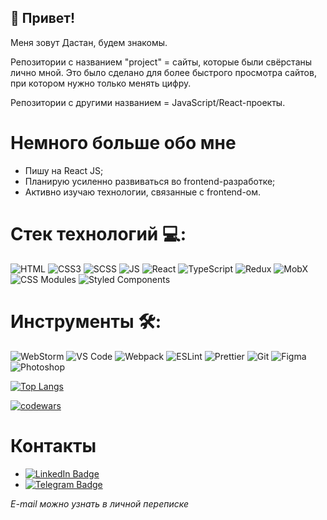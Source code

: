## 👋  Привет!

Меня зовут Дастан, будем знакомы.

Репозитории с названием "project" = сайты, которые были свёрстаны лично мной. Это было сделано для более быстрого просмотра сайтов, при котором нужно только менять цифру.

Репозитории с другими названием = JavaScript/React-проекты.

# Немного больше обо мне
* Пишу на React JS;
* Планирую усиленно развиваться во frontend-разработке;
* Активно изучаю технологии, связанные с frontend-ом.

# Стек технологий 💻:
![HTML](https://img.shields.io/badge/HTML5-%23E34F26?logo=html5&logoColor=%23fff&color=%23E34F26) ![CSS3](https://img.shields.io/badge/CSS3-%23E34F26?logo=css3&logoColor=%23fff&color=%231698E9) ![SCSS](https://img.shields.io/badge/SCSS-%23E34F26?logo=sass&logoColor=%23000&color=%23C95B93) ![JS](https://img.shields.io/badge/JavaScript-%23E34F26?logo=javascript&logoColor=%23000&color=%23F7E01D) ![React](https://camo.githubusercontent.com/b8f9baf34dfa59e5cf63be744777f8f01596535a4bcc1502df3cf39a71d41c23/68747470733a2f2f696d672e736869656c64732e696f2f62616467652f2d52656163742d3333333333333f7374796c653d666c6174266c6f676f3d7265616374) ![TypeScript](https://img.shields.io/badge/Typescript-%23E34F26?logo=typescript&logoColor=%23fff&color=%233179C7) ![Redux](https://img.shields.io/badge/Redux-%23E34F26?logo=redux&logoColor=%23764ABC&color=%23333) ![MobX](https://img.shields.io/badge/MobX-%23E34F26?logo=mobx&logoColor=%23fff&color=%23DD5C15) ![CSS Modules](https://img.shields.io/badge/CSS%20Modules-%23E34F26?logo=css3&logoColor=%23fff&color=%231698E9) ![Styled Components](https://img.shields.io/badge/styled%20components-%23333?logo=styled-components)
# Инструменты 🛠:
![WebStorm](https://img.shields.io/badge/WebStorm-%23E34F26?logo=webstorm&logoColor=%23fff&color=%2300CDD7) ![VS Code](https://img.shields.io/badge/VS%20Code-%23333?logo=visual%20studio%20code&logoColor=%23007ACC) ![Webpack](https://img.shields.io/badge/Webpack-%23E34F26?logo=webpack&logoColor=%23fff&color=%23539AC8) ![ESLint](https://img.shields.io/badge/ESLint-%23E34F26?logo=eslint&logoColor=%23fff&color=%234B32C3) ![Prettier](https://img.shields.io/badge/Prettier-%23E34F26?logo=prettier&logoColor=%23fff&color=%23C086C2) ![Git](https://camo.githubusercontent.com/3ea1c940cc08da19f16d17ca0c4704397dac1f12a1bb73f1174ae504c3e80a85/68747470733a2f2f696d672e736869656c64732e696f2f62616467652f2d4769742d3333333333333f7374796c653d666c6174266c6f676f3d676974) ![Figma](https://img.shields.io/badge/Figma-%23333?logo=figma&logoColor=white) ![Photoshop](https://img.shields.io/badge/Photoshop-%23333?logo=adobe%20photoshop&logoColor=%2331A8FF)

[![Top Langs](https://github-readme-stats.vercel.app/api/top-langs/?username=Dastan64&layout=compact)](https://github.com/anuraghazra/github-readme-stats)

[![codewars](https://www.codewars.com/users/Dastan201/badges/large)](https://www.codewars.com/users/Dastan201)   

# Контакты
- 
  <a href="https://www.linkedin.com/in/zhamekeshev/">
    <img src="https://img.shields.io/badge/LinkedIn-blue?logo=linkedin&logoColor=white" alt="LinkedIn Badge"/>
  </a>
-  <a href="https://t.me/dastan64">
    <img src="https://img.shields.io/badge/Telegram-rgb(53,164,222)?logo=telegram&logoColor=white" alt="Telegram Badge"/>
</a>


*E-mail можно узнать в личной переписке*

<!---
Dastan64/Dastan64 is a ✨ special ✨ repository because its `README.md` (this file) appears on your GitHub profile.
You can click the Preview link to take a look at your changes.
--->
